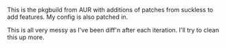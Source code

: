 This is the pkgbuild from AUR with additions of patches from suckless to add features.
My config is also patched in.


This is all very messy as I've been diff'n after each iteration.  I'll try to clean this up more.

